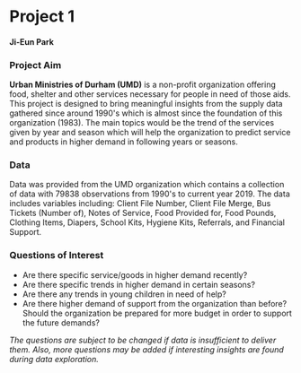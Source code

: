 # Project 1
#### Ji-Eun Park

### Project Aim

**Urban Ministries of Durham (UMD)** is a non-profit organization offering food, shelter and other services necessary for people in need of those aids. This project is designed to bring meaningful insights from the supply data gathered since around 1990's which is almost since the foundation of this organization (1983). The main topics would be the trend of the services given by year and season which will help the organization to predict service and products in higher demand in following years or seasons. 

### Data

Data was provided from the UMD organization which contains a collection of data with 79838 observations from 1990's to current year 2019. The data includes variables including: Client File Number, Client File Merge, Bus Tickets (Number of), Notes of Service, Food Provided for, Food Pounds, Clothing Items, Diapers, School Kits, Hygiene Kits, Referrals, and Financial Support.

### Questions of Interest

- Are there specific service/goods in higher demand recently?
- Are there specific trends in higher demand in certain seasons?
- Are there any trends in young children in need of help?
- Are there higher demand of support from the organization than before? Should the organization be prepared for more budget in order to support the future demands?

*The questions are subject to be changed if data is insufficient to deliver them. Also, more questions may be added if interesting insights are found during data exploration.*









